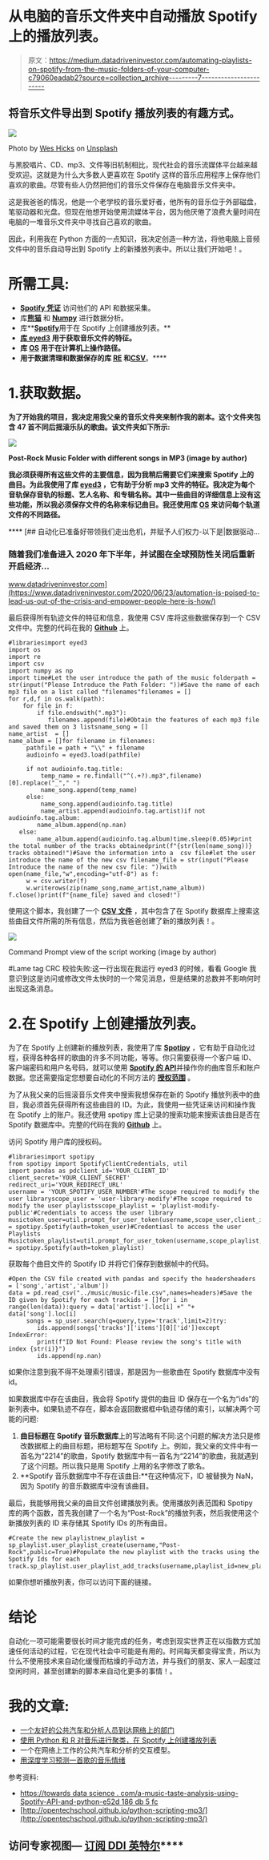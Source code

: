 # 从电脑的音乐文件夹中自动播放 Spotify 上的播放列表。

> 原文：<https://medium.datadriveninvestor.com/automating-playlists-on-spotify-from-the-music-folders-of-your-computer-c79060eadab2?source=collection_archive---------7----------------------->

## 将音乐文件导出到 Spotify 播放列表的有趣方式。

![](img/1b4e6b40f38fc225c31ccaa25ae1cc9a.png)

Photo by [Wes Hicks](https://unsplash.com/@sickhews?utm_source=unsplash&utm_medium=referral&utm_content=creditCopyText) on [Unsplash](https://unsplash.com/s/photos/music-files?utm_source=unsplash&utm_medium=referral&utm_content=creditCopyText)

与黑胶唱片、CD、mp3、文件等旧机制相比，现代社会的音乐流媒体平台越来越受欢迎。这就是为什么大多数人更喜欢在 Spotify 这样的音乐应用程序上保存他们喜欢的歌曲。尽管有些人仍然把他们的音乐文件保存在电脑音乐文件夹中。

这是我爸爸的情况，他是一个老学校的音乐爱好者，他所有的音乐位于外部磁盘，笔驱动器和光盘。但现在他想开始使用流媒体平台，因为他厌倦了浪费大量时间在电脑的一堆音乐文件夹中寻找自己喜欢的歌曲。

因此，利用我在 Python 方面的一点知识，我决定创造一种方法，将他电脑上音频文件中的音乐自动导出到 Spotify 上的新播放列表中。所以让我们开始吧！。

# 所需工具:

*   [**Spotify 凭证**](https://developer.spotify.com/) 访问他们的 API 和数据采集。
*   库[**熊猫**](https://pandas.pydata.org/docs/) 和 [**Numpy**](https://numpy.org/doc/) 进行数据分析。
*   库**[**Spotify**](https://spotipy.readthedocs.io/en/2.9.0/#)用于在 Spotify 上创建播放列表。**
*   **[**库 eyed3**](https://eyed3.readthedocs.io/en/latest/) 用于获取音乐文件的特征。**
*   **库 [**OS**](https://docs.python.org/3/library/os.html) 用于在计算机上操作路径。**
*   **用于数据清理和数据保存的库 [**RE**](https://docs.python.org/3/library/re.html) 和**[**CSV**](https://docs.python.org/3/library/csv.html)。****

# ****1.获取数据。****

****为了开始我的项目，我决定用我父亲的音乐文件夹来制作我的剧本。这个文件夹包含 47 首不同后摇滚乐队的歌曲。该文件夹如下所示:****

****![](img/dec5af71f006050757a45e4ec4287e49.png)****

****Post-Rock Music Folder with different songs in MP3 (image by author)****

****我必须获得所有这些文件的主要信息，因为我稍后需要它们来搜索 Spotify 上的曲目。为此我使用了库 [**eyed3**](https://eyed3.readthedocs.io/en/latest/) ，它有助于分析 mp3 文件的特征。我决定为每个音轨保存音轨的**标题**、**艺人名称、**和**专辑名称**。其中一些曲目的详细信息上没有这些功能，所以我必须保存文件的名称来标记曲目。我还使用库 [**OS**](https://docs.python.org/3/library/os.html) 来访问每个轨道文件的不同路径。****

****[](https://www.datadriveninvestor.com/2020/06/23/automation-is-poised-to-lead-us-out-of-the-crisis-and-empower-people-here-is-how/) [## 自动化已准备好带领我们走出危机，并赋予人们权力-以下是|数据驱动…

### 随着我们准备进入 2020 年下半年，并试图在全球预防性关闭后重新开启经济…

www.datadriveninvestor.com](https://www.datadriveninvestor.com/2020/06/23/automation-is-poised-to-lead-us-out-of-the-crisis-and-empower-people-here-is-how/) 

最后获得所有轨迹文件的特征和信息，我使用 CSV 库将这些数据保存到一个 CSV 文件中。完整的代码在我的 [**Github**](https://github.com/cristobalvch/Spotify-Automating/blob/master/music.py) 上。

```
#librariesimport eyed3
import os
import re
import csv
import numpy as np
import time#Let the user introduce the path of the music folderpath = str(input("Please Introduce the Path Folder: "))#Save the name of each mp3 file on a list called "filenames"filenames = []
for r,d,f in os.walk(path):
    for file in f:
        if file.endswith(".mp3"):
           filenames.append(file)#Obtain the features of each mp3 file and saved them on 3 listsname_song = []
name_artist  = []
name_album = []for filename in filenames:
     pathfile = path + "\\" + filename
     audioinfo = eyed3.load(pathfile)

     if not audioinfo.tag.title:
         temp_name = re.findall("^(.+?).mp3",filename) [0].replace("_"," ")
         name_song.append(temp_name)
     else:
         name_song.append(audioinfo.tag.title)
         name_artist.append(audioinfo.tag.artist)if not audioinfo.tag.album:
        name_album.append(np.nan)
   else:
        name_album.append(audioinfo.tag.album)time.sleep(0.05)#print the total number of the tracks obtainedprint(f"{str(len(name_song))} tracks obtained!")#Save the information into a  csv file#let the user introduce the name of the new csv filename_file = str(input("Please Introduce the name of the new csv file: "))with open(name_file,"w",encoding="utf-8") as f:
     w = csv.writer(f)       
     w.writerows(zip(name_song,name_artist,name_album))
f.close()print(f"{name_file} saved and closed!")
```

使用这个脚本，我创建了一个 [**CSV 文件**](https://github.com/cristobalvch/Spotify-Automating/blob/master/music-file.csv) ，其中包含了在 Spotify 数据库上搜索这些曲目文件所需的所有信息，然后为我爸爸创建了新的播放列表！。

![](img/157dd0261170eaf7ae856c0f850b2be3.png)

Command Prompt view of the script working (image by author)

#Lame tag CRC 校验失败:这一行出现在我运行 eyed3 的时候，看看 Google 我意识到这是访问或修改文件太快时的一个常见消息，但是结果的总数并不影响何时出现这条消息。

# 2.在 Spotify 上创建播放列表。

为了在 Spotify 上创建新的播放列表，我使用了库 [**Spotipy**](https://spotipy.readthedocs.io/en/2.9.0/#) ，它有助于自动化过程，获得各种各样的歌曲的许多不同功能，等等。你只需要获得一个客户端 ID、客户端密码和用户名号码，就可以使用 [**Spotify 的 API**](https://developer.spotify.com/documentation/web-api/)并操作你的曲库音乐和账户数据。您还需要指定您想要自动化的不同方法的 [**授权范围**](https://developer.spotify.com/documentation/general/guides/scopes/) 。

为了从我父亲的后摇滚音乐文件夹中搜索我想保存在新的 Spotify 播放列表中的曲目，我必须首先获得所有这些曲目的 ID。为此，我使用一些凭证来访问和操作我在 Spotify 上的账户。我还使用 spotipy 库上记录的搜索功能来搜索该曲目是否在 Spotify 数据库中。完整的代码在我的 [**Github**](https://github.com/cristobalvch/Spotify-Automating/blob/master/playlist.ipynb) 上。

访问 Spotify 用户库的授权码。

```
#librariesimport spotipy
from spotipy import SpotifyClientCredentials, util
import pandas as pdclient_id='YOUR_CLIENT_ID'
client_secret='YOUR_CLIENT_SECRET'
redirect_uri='YOUR_REDIRECT_URL'
username = 'YOUR_SPOTIFY_USER_NUMBER'#The scope required to modify the user libraryscope_user = 'user-library-modify'#The scope required to modify the user playlistsscope_playlist = 'playlist-modify-public'#Credentials to access the user library musictoken_user=util.prompt_for_user_token(username,scope_user,client_id,client_secret,redirect_uri)sp_user = spotipy.Spotify(auth=token_user)#Credentiasl to access the user  Playlists Musictoken_playlist=util.prompt_for_user_token(username,scope_playlist,client_id,client_secret,redirect_uri)sp_playlist = spotipy.Spotify(auth=token_playlist)
```

获取每个曲目文件的 Spotify ID 并将它们保存到数据帧中的代码。

```
#Open the CSV file created with pandas and specify the headersheaders = ['song','artist','album'])
data = pd.read_csv("../music/music-file.csv",names=headers)#Save the ID given by Spotify for each trackids = []for i in range(len(data)):query = data['artist'].loc[i] +" "+ data['song'].loc[i]
     songs = sp_user.search(q=query,type='track',limit=2)try:
        ids.append(songs['tracks']['items'][0]['id'])except IndexError: 
        print(f"ID Not Found: Please review the song's title with index {str(i)}")
        ids.append(np.nan)
```

如果你注意到我不得不处理索引错误，那是因为一些歌曲在 Spotify 数据库中没有 id。

如果数据库中存在该曲目，我会将 Spotify 提供的曲目 ID 保存在一个名为“ids”的新列表中。如果轨迹不存在，脚本会返回数据框中轨迹存储的索引，以解决两个可能的问题:

1.  **曲目标题在 Spotify 音乐数据库**上的写法略有不同:这个问题的解决方法只是修改数据框上的曲目标题，把标题写在 Spotify 上。例如，我父亲的文件中有一首名为“2214”的歌曲，Spotify 数据库中有一首名为“2214”的歌曲，我就遇到了这个问题。所以我只是用 Spotify 上用的名字修改了歌名。
2.  **Spotify 音乐数据库中不存在该曲目:**在这种情况下，ID 被替换为 NaN，因为 Spotify 的音乐数据库中没有该曲目。

最后，我能够用我父亲的曲目文件创建播放列表。使用播放列表范围和 Spotipy 库的两个函数，首先我创建了一个名为“Post-Rock”的播放列表，然后我使用这个新播放列表的 ID 来存储其 Spotify IDs 的所有曲目。

```
#Create the new playlistnew_playlist = sp_playlist.user_playlist_create(username,"Post-Rock",public=True)#Populate the new playlist with the tracks using the Spotify Ids for each track.sp_playlist.user_playlist_add_tracks(username,playlist_id=new_playlist['id'],tracks=data['id'].tolist())
```

如果你想听播放列表，你可以访问下面的链接。

# 结论

自动化一项可能需要很长时间才能完成的任务，考虑到现实世界正在以指数方式加速任何活动的过程，它在现代社会中可能是有用的。时间每天都变得宝贵，所以为什么不使用技术来自动化缓慢而枯燥的手动方法，并与我们的朋友、家人一起度过空闲时间，甚至创建新的脚本来自动化更多的事情！。

# 我的文章:

*   [一个友好的公共汽车和分析人员到达网络上的部门](https://medium.com/@cristobal.veas.ch/una-forma-genial-para-buscar-y-analizar-arriendos-de-departamentos-en-la-web-e20727390a8c)
*   [使用 Python 和 R 对音乐进行聚类，在 Spotify 上创建播放列表](https://towardsdatascience.com/clustering-music-to-create-your-personal-playlists-on-spotify-using-python-and-k-means-a39c4158589a)
*   一个在网络上工作的公共汽车和分析的交互模型。
*   [用深度学习预测一首歌的音乐情绪](https://towardsdatascience.com/predicting-the-music-mood-of-a-song-with-deep-learning-c3ac2b45229e)

参考资料:

*   [https://towards data science . com/a-music-taste-analysis-using-Spotify-API-and-python-e52d 186 db 5 fc](https://towardsdatascience.com/clustering-music-to-create-your-personal-playlists-on-spotify-using-python-and-k-means-a39c4158589a)
*   [http://opentechschool.github.io/python-scripting-mp3/](http://opentechschool.github.io/python-scripting-mp3/)

## 访问专家视图— [订阅 DDI 英特尔](https://datadriveninvestor.com/ddi-intel)****